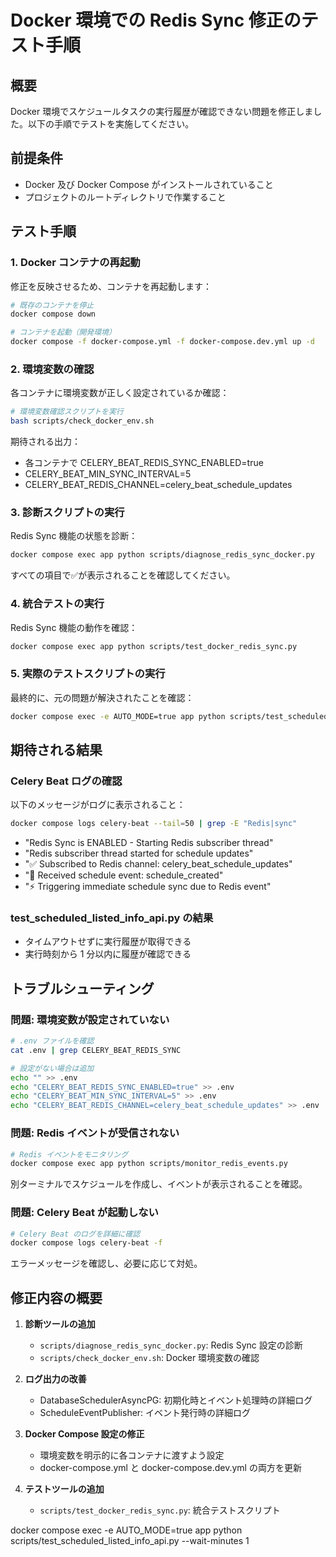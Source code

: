 # Docker 環境での Redis Sync 修正のテスト手順

## 概要
Docker 環境でスケジュールタスクの実行履歴が確認できない問題を修正しました。以下の手順でテストを実施してください。

## 前提条件
- Docker 及び Docker Compose がインストールされていること
- プロジェクトのルートディレクトリで作業すること

## テスト手順

### 1. Docker コンテナの再起動
修正を反映させるため、コンテナを再起動します：

```bash
# 既存のコンテナを停止
docker compose down

# コンテナを起動（開発環境）
docker compose -f docker-compose.yml -f docker-compose.dev.yml up -d
```

### 2. 環境変数の確認
各コンテナに環境変数が正しく設定されているか確認：

```bash
# 環境変数確認スクリプトを実行
bash scripts/check_docker_env.sh
```

期待される出力：
- 各コンテナで CELERY_BEAT_REDIS_SYNC_ENABLED=true
- CELERY_BEAT_MIN_SYNC_INTERVAL=5
- CELERY_BEAT_REDIS_CHANNEL=celery_beat_schedule_updates

### 3. 診断スクリプトの実行
Redis Sync 機能の状態を診断：

```bash
docker compose exec app python scripts/diagnose_redis_sync_docker.py
```

すべての項目で✅が表示されることを確認してください。

### 4. 統合テストの実行
Redis Sync 機能の動作を確認：

```bash
docker compose exec app python scripts/test_docker_redis_sync.py
```

### 5. 実際のテストスクリプトの実行
最終的に、元の問題が解決されたことを確認：

```bash
docker compose exec -e AUTO_MODE=true app python scripts/test_scheduled_listed_info_api.py --wait-minutes 1
```

## 期待される結果

### Celery Beat ログの確認
以下のメッセージがログに表示されること：

```bash
docker compose logs celery-beat --tail=50 | grep -E "Redis|sync"
```

- "Redis Sync is ENABLED - Starting Redis subscriber thread"
- "Redis subscriber thread started for schedule updates"
- "✅ Subscribed to Redis channel: celery_beat_schedule_updates"
- "🔔 Received schedule event: schedule_created"
- "⚡ Triggering immediate schedule sync due to Redis event"

### test_scheduled_listed_info_api.py の結果
- タイムアウトせずに実行履歴が取得できる
- 実行時刻から 1 分以内に履歴が確認できる

## トラブルシューティング

### 問題: 環境変数が設定されていない
```bash
# .env ファイルを確認
cat .env | grep CELERY_BEAT_REDIS_SYNC

# 設定がない場合は追加
echo "" >> .env
echo "CELERY_BEAT_REDIS_SYNC_ENABLED=true" >> .env
echo "CELERY_BEAT_MIN_SYNC_INTERVAL=5" >> .env
echo "CELERY_BEAT_REDIS_CHANNEL=celery_beat_schedule_updates" >> .env
```

### 問題: Redis イベントが受信されない
```bash
# Redis イベントをモニタリング
docker compose exec app python scripts/monitor_redis_events.py
```

別ターミナルでスケジュールを作成し、イベントが表示されることを確認。

### 問題: Celery Beat が起動しない
```bash
# Celery Beat のログを詳細に確認
docker compose logs celery-beat -f
```

エラーメッセージを確認し、必要に応じて対処。

## 修正内容の概要

1. **診断ツールの追加**
   - `scripts/diagnose_redis_sync_docker.py`: Redis Sync 設定の診断
   - `scripts/check_docker_env.sh`: Docker 環境変数の確認

2. **ログ出力の改善**
   - DatabaseSchedulerAsyncPG: 初期化時とイベント処理時の詳細ログ
   - ScheduleEventPublisher: イベント発行時の詳細ログ

3. **Docker Compose 設定の修正**
   - 環境変数を明示的に各コンテナに渡すよう設定
   - docker-compose.yml と docker-compose.dev.yml の両方を更新

4. **テストツールの追加**
   - `scripts/test_docker_redis_sync.py`: 統合テストスクリプト

docker compose exec -e AUTO_MODE=true app python scripts/test_scheduled_listed_info_api.py
  --wait-minutes 1
